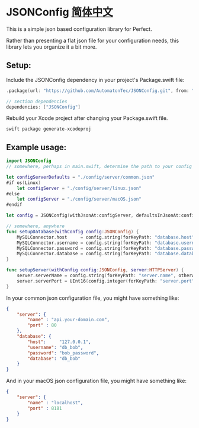 # JSONConfig [简体中文](README.zh_CN.md)

This is a simple json based configuration library for Perfect.

Rather than presenting a flat json file for your configuration needs, this library lets you organize it a bit more.

## Setup: 

Include the JSONConfig dependency in your project's Package.swift file:

``` swift
.package(url: "https://github.com/AutomatonTec/JSONConfig.git", from: "1.1.2")

// section dependencies
dependencies: ["JSONConfig"]
```

Rebuild your Xcode project after changing your Package.swift file.

```
swift package generate-xcodeproj
```

## Example usage:

```swift
import JSONConfig
// somewhere, perhaps in main.swift, determine the path to your config file

let configServerDefaults = "./config/server/common.json"
#if os(Linux)
    let configServer = "./config/server/linux.json"
#else
    let configServer = "./config/server/macOS.json"
#endif

let config = JSONConfig(withJsonAt:configServer, defaultsInJsonAt:configServerDefaults)

// somewhere, anywhere
func setupDatabase(withConfig config:JSONConfig) {
    MySQLConnector.host     = config.string(forKeyPath: "database.host", otherwise: "127.0.0.1")
    MySQLConnector.username = config.string(forKeyPath: "database.username", otherwise: "db_user")
    MySQLConnector.password = config.string(forKeyPath: "database.password", otherwise: "best_password")
    MySQLConnector.database = config.string(forKeyPath: "database.database", otherwise: "db_user")
}

func setupServer(withConfig config:JSONConfig, server:HTTPServer) {
    server.serverName = config.string(forKeyPath: "server.name", otherwise: "sub.your-domain.com")
    server.serverPort = UInt16(config.integer(forKeyPath: "server.port", otherwise: 8080))
}
```

In your common json configuration file, you might have something like:

```json
{
	"server": {
		"name" : "api.your-domain.com",
		"port" : 80
	},
    "database": {
        "host":     "127.0.0.1",
        "username": "db_bob",
        "password": "bob_password",
        "database": "db_bob"
    }
}
```

And in your macOS json configuration file, you might have something like:

```json
{
	"server": {
		"name" : "localhost",
		"port" : 8181
	}
}
```
